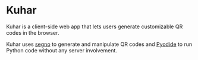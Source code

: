 # Kuhar

Kuhar is a client-side web app that lets users generate customizable QR codes in the browser. 

Kuhar uses [segno]() to generate and manipulate QR codes and [Pyodide]() to run Python code without any server involvement.
